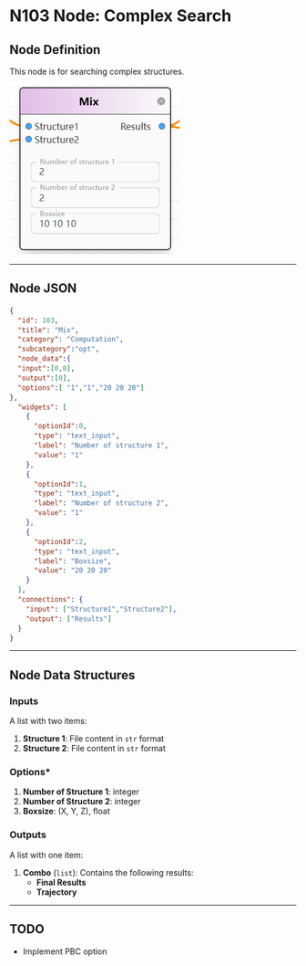 # **N103 Node: Complex Search**

## **Node Definition**

This node is for searching complex structures.

![Screenshot](../img/N103.jpg)

---

## **Node JSON**

```json
{
  "id": 103,
  "title": "Mix",
  "category": "Computation",
  "subcategory":"opt",
  "node_data":{
  "input":[0,0],
  "output":[0],
  "options":[ "1","1","20 20 20"]
},
  "widgets": [
    {
      "optionId":0,
      "type": "text_input",
      "label": "Number of structure 1",
      "value": "1"
    },
    {
      "optionId":1,
      "type": "text_input",
      "label": "Number of structure 2",
      "value": "1"
    },
    {
      "optionId":2,
      "type": "text_input",
      "label": "Boxsize",
      "value": "20 20 20"
    }
  ],
  "connections": {
    "input": ["Structure1","Structure2"],
    "output": ["Results"]
  }
}
```

---

## **Node Data Structures**

### **Inputs**

A list with two items:  

1. **Structure 1**: File content in `str` format  
2. **Structure 2**: File content in `str` format  

### **Options***

1. **Number of Structure 1**: integer
2. **Number of Structure 2**: integer
3. **Boxsize**: (X, Y, Z), float

### **Outputs**

A list with one item:  

1. **Combo** (`list`): Contains the following results:  
   - **Final Results**  
   - **Trajectory**  

---

## **TODO**

- Implement PBC option  

